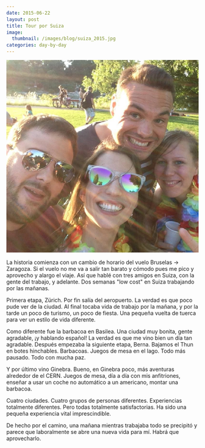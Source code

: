 ```yaml
---
date: 2015-06-22
layout: post
title: Tour por Suiza
image:
  thumbnail: /images/blog/suiza_2015.jpg
categories: day-by-day
---
```

[![Tour por Suiza - Miky - Miguel](/images/blog/suiza_2015.jpg)](/images/blog/suiza_2015.jpg)

La historia comienza con un cambio de horario del vuelo Bruselas -> Zaragoza. Si el vuelo no me va a salir tan barato y cómodo pues me pico y aprovecho y alargo el viaje. Así que hablé con tres amigos en Suiza, con la gente del trabajo, y adelante. Dos semanas "low cost" en Suiza trabajando por las mañanas.

Primera etapa, Zürich. Por fin salía del aeropuerto. La verdad es que poco pude ver de la ciudad. Al final tocaba vida de trabajo por la mañana, y por la tarde un poco de turismo, un poco de fiesta. Una pequeña vuelta de tuerca para ver un estilo de vida diferente.

Como diferente fue la barbacoa en Basilea. Una ciudad muy bonita, gente agradable, ¡y hablando español! La verdad es que me vino bien un día tan agradable. Después empezaba la siguiente etapa, Berna. Bajamos el Thun en botes hinchables. Barbacoas. Juegos de mesa en el lago. Todo más pausado. Todo con mucha paz.

Y por último vino Ginebra. Bueno, en Ginebra poco, más aventuras alrededor de el CERN. Juegos de mesa, día a día con mis anfitriones, enseñar a usar un coche no automático a un americano, montar una barbacoa.

Cuatro ciudades. Cuatro grupos de personas diferentes. Experiencias totalmente diferentes. Pero todas totalmente satisfactorias. Ha sido una pequeña experiencia vital imprescindible.

De hecho por el camino, una mañana mientras trabajaba todo se precipitó y parece que laboralmente se abre una nueva vida para mí. Habrá que aprovecharlo.
